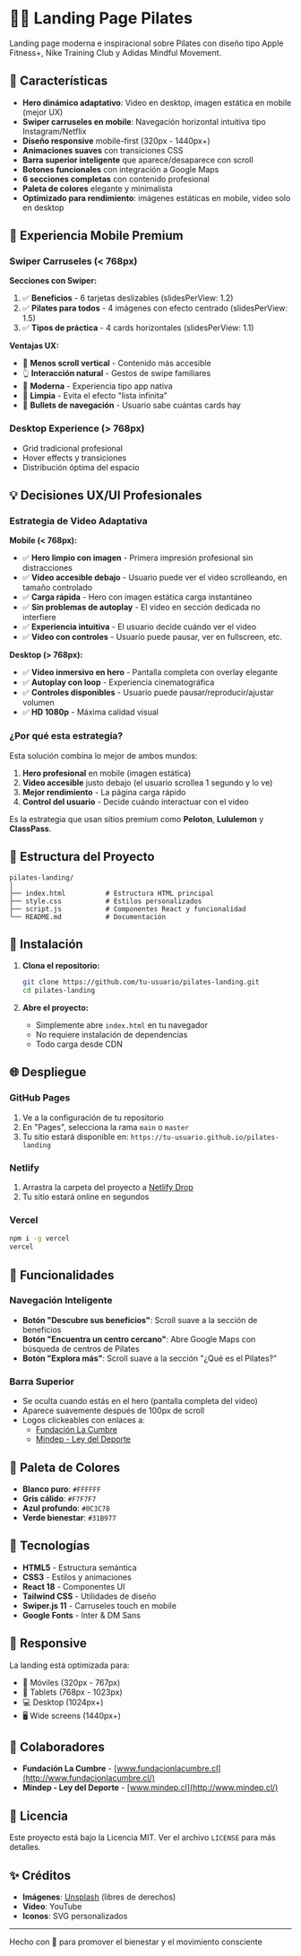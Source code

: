 # 🧘‍♀️ Landing Page Pilates

Landing page moderna e inspiracional sobre Pilates con diseño tipo Apple Fitness+, Nike Training Club y Adidas Mindful Movement.

## 🎨 Características

- **Hero dinámico adaptativo**: Video en desktop, imagen estática en mobile (mejor UX)
- **Swiper carruseles en mobile**: Navegación horizontal intuitiva tipo Instagram/Netflix
- **Diseño responsive** mobile-first (320px - 1440px+)
- **Animaciones suaves** con transiciones CSS
- **Barra superior inteligente** que aparece/desaparece con scroll
- **Botones funcionales** con integración a Google Maps
- **6 secciones completas** con contenido profesional
- **Paleta de colores** elegante y minimalista
- **Optimizado para rendimiento**: imágenes estáticas en mobile, video solo en desktop

## 📱 Experiencia Mobile Premium

### Swiper Carruseles (< 768px)

**Secciones con Swiper:**
1. ✅ **Beneficios** - 6 tarjetas deslizables (slidesPerView: 1.2)
2. ✅ **Pilates para todos** - 4 imágenes con efecto centrado (slidesPerView: 1.5)
3. ✅ **Tipos de práctica** - 4 cards horizontales (slidesPerView: 1.1)

**Ventajas UX:**
- 🎯 **Menos scroll vertical** - Contenido más accesible
- 👆 **Interacción natural** - Gestos de swipe familiares
- 📱 **Moderna** - Experiencia tipo app nativa
- 🎨 **Limpia** - Evita el efecto "lista infinita"
- 💚 **Bullets de navegación** - Usuario sabe cuántas cards hay

### Desktop Experience (> 768px)
- Grid tradicional profesional
- Hover effects y transiciones
- Distribución óptima del espacio

## 💡 Decisiones UX/UI Profesionales

### Estrategia de Video Adaptativa

**Mobile (< 768px):**
- ✅ **Hero limpio con imagen** - Primera impresión profesional sin distracciones
- ✅ **Video accesible debajo** - Usuario puede ver el video scrolleando, en tamaño controlado
- ✅ **Carga rápida** - Hero con imagen estática carga instantáneo
- ✅ **Sin problemas de autoplay** - El video en sección dedicada no interfiere
- ✅ **Experiencia intuitiva** - El usuario decide cuándo ver el video
- ✅ **Video con controles** - Usuario puede pausar, ver en fullscreen, etc.

**Desktop (> 768px):**
- ✅ **Video inmersivo en hero** - Pantalla completa con overlay elegante
- ✅ **Autoplay con loop** - Experiencia cinematográfica
- ✅ **Controles disponibles** - Usuario puede pausar/reproducir/ajustar volumen
- ✅ **HD 1080p** - Máxima calidad visual

### ¿Por qué esta estrategia?

Esta solución combina lo mejor de ambos mundos:
1. **Hero profesional** en mobile (imagen estática)
2. **Video accesible** justo debajo (el usuario scrollea 1 segundo y lo ve)
3. **Mejor rendimiento** - La página carga rápido
4. **Control del usuario** - Decide cuándo interactuar con el video

Es la estrategia que usan sitios premium como **Peloton**, **Lululemon** y **ClassPass**.

## 📁 Estructura del Proyecto

```
pilates-landing/
│
├── index.html          # Estructura HTML principal
├── style.css           # Estilos personalizados
├── script.js           # Componentes React y funcionalidad
└── README.md           # Documentación
```

## 🚀 Instalación

1. **Clona el repositorio:**
   ```bash
   git clone https://github.com/tu-usuario/pilates-landing.git
   cd pilates-landing
   ```

2. **Abre el proyecto:**
   - Simplemente abre `index.html` en tu navegador
   - No requiere instalación de dependencias
   - Todo carga desde CDN

## 🌐 Despliegue

### GitHub Pages

1. Ve a la configuración de tu repositorio
2. En "Pages", selecciona la rama `main` o `master`
3. Tu sitio estará disponible en: `https://tu-usuario.github.io/pilates-landing`

### Netlify

1. Arrastra la carpeta del proyecto a [Netlify Drop](https://app.netlify.com/drop)
2. Tu sitio estará online en segundos

### Vercel

```bash
npm i -g vercel
vercel
```

## 🎯 Funcionalidades

### Navegación Inteligente

- **Botón "Descubre sus beneficios"**: Scroll suave a la sección de beneficios
- **Botón "Encuentra un centro cercano"**: Abre Google Maps con búsqueda de centros de Pilates
- **Botón "Explora más"**: Scroll suave a la sección "¿Qué es el Pilates?"

### Barra Superior

- Se oculta cuando estás en el hero (pantalla completa del video)
- Aparece suavemente después de 100px de scroll
- Logos clickeables con enlaces a:
  - [Fundación La Cumbre](http://www.fundacionlacumbre.cl/)
  - [Mindep - Ley del Deporte](http://www.mindep.cl/)

## 🎨 Paleta de Colores

- **Blanco puro**: `#FFFFFF`
- **Gris cálido**: `#F7F7F7`
- **Azul profundo**: `#0C3C78`
- **Verde bienestar**: `#31B977`

## 🔧 Tecnologías

- **HTML5** - Estructura semántica
- **CSS3** - Estilos y animaciones
- **React 18** - Componentes UI
- **Tailwind CSS** - Utilidades de diseño
- **Swiper.js 11** - Carruseles touch en mobile
- **Google Fonts** - Inter & DM Sans

## 📱 Responsive

La landing está optimizada para:
- 📱 Móviles (320px - 767px)
- 📱 Tablets (768px - 1023px)
- 💻 Desktop (1024px+)
- 🖥️ Wide screens (1440px+)

## 🤝 Colaboradores

- **Fundación La Cumbre** - [www.fundacionlacumbre.cl](http://www.fundacionlacumbre.cl/)
- **Mindep - Ley del Deporte** - [www.mindep.cl](http://www.mindep.cl/)

## 📄 Licencia

Este proyecto está bajo la Licencia MIT. Ver el archivo `LICENSE` para más detalles.

## ✨ Créditos

- **Imágenes**: [Unsplash](https://unsplash.com) (libres de derechos)
- **Video**: YouTube
- **Iconos**: SVG personalizados

---

Hecho con 💚 para promover el bienestar y el movimiento consciente
